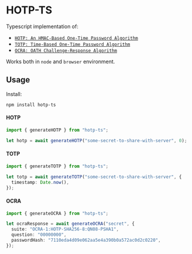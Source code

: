 # HOTP-TS

Typescript implementation of:

- [`HOTP: An HMAC-Based One-Time Password Algorithm`](https://www.rfc-editor.org/rfc/rfc4226)
- [`TOTP: Time-Based One-Time Password Algorithm`](https://www.rfc-editor.org/rfc/rfc6238)
- [`OCRA: OATH Challenge-Response Algorithm`](https://www.rfc-editor.org/rfc/rfc6287)

Works both in `node` and `browser` environment.

## Usage

Install:

`npm install hotp-ts`

#### HOTP

```ts
import { generateHOTP } from "hotp-ts";

let hotp = await generateHOTP("some-secret-to-share-with-server", 0);
```

#### TOTP

```ts
import { generateTOTP } from "hotp-ts";

let totp = await generateTOTP("some-secret-to-share-with-server", {
  timestamp: Date.now(),
});
```

#### OCRA

```ts
import { generateOCRA } from "hotp-ts";

let ocraResponse = await generateOCRA("secret", {
  suite: "OCRA-1:HOTP-SHA256-8:QN08-PSHA1",
  question: "00000000",
  passwordHash: "7110eda4d09e062aa5e4a390b0a572ac0d2c0220",
});
```
